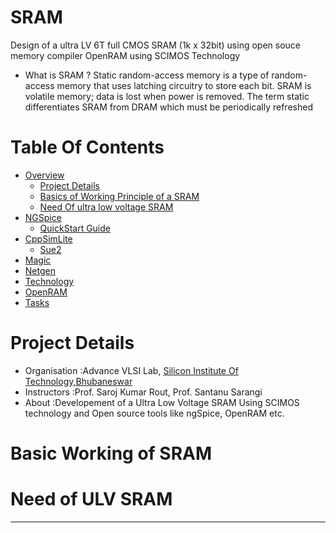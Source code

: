 # SRAM
Design of a ultra LV 6T full CMOS SRAM (1k x 32bit) using open souce memory compiler OpenRAM using SCIMOS Technology
- What is SRAM ?
Static random-access memory is a type of random-access memory that uses latching circuitry to store each bit. SRAM is volatile memory; data is lost when power is removed. The term static differentiates SRAM from DRAM which must be periodically refreshed

# Table Of Contents
- [Overview](#Overview)
    - [Project Details](#Projet-Details)
    - [Basics of Working Principle of a SRAM](#Basic-Working-of-SRAM) 
    - [Need Of ultra low voltage SRAM](#Need-of-ULV-SRAM)
- [NGSpice](#NGSpice)
    - [QuickStart Guide](#Quick-Start-Guide)
- [CppSimLite](#CppSimLite)
    - [Sue2](#Sue2)
- [Magic](#Magic)
- [Netgen](#Netgen)
- [Technology](#Technology)
- [OpenRAM](#OpenRAM)
- [Tasks](#Tasks)
# Project Details
 - Organisation :Advance VLSI Lab, [Silicon Institute Of Technology,Bhubaneswar]
 - Instructors  :Prof. Saroj Kumar Rout, Prof. Santanu Sarangi
 - About        :Developement of a Ultra Low Voltage SRAM Using SCIMOS technology and Open source tools like ngSpice, OpenRAM etc.
# Basic Working of SRAM
# Need of ULV SRAM

* * *
[Silicon Institute Of Technology,Bhubaneswar]: https://www.silicon.ac.in/sitbbsr/
